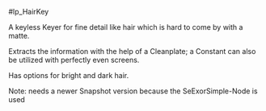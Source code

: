 #lp_HairKey

A keyless Keyer for fine detail like hair which is hard to come by with a matte. 

Extracts the information with the help of a Cleanplate; a Constant can also be utilized with perfectly even screens. 

Has options for bright and dark hair.

Note: needs a newer Snapshot version because the SeExorSimple-Node is used
